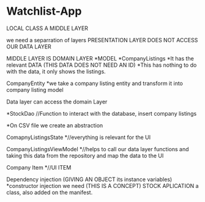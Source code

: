 # Watchlist-App
LOCAL CLASS A MIDDLE LAYER

we need a separration of layers
PRESENTATION LAYER DOES NOT ACCESS OUR DATA LAYER

MIDDLE LAYER IS DOMAIN LAYER
*MODEL
*CompanyListings
*It has the relevant DATA (THIS DATA DOES NOT NEED AN ID)
*This has nothing to do with the data, it only shows the listings.

CompanyEntity
*we take a company listing entity and transform it into company listing model

Data layer can access the domain Layer

*StockDao //Function to interact with the database, insert company listings

*On CSV file we create an abstraction






ComapnyListingsState
*//everything is relevant for the UI

CompanyListingsViewModel
*//helps to call our data layer functions and taking this data from the repository and map the data to the UI

Company Item
*//UI ITEM


Dependency injection (GIVING AN OBJECT its instance variables)
*constructor injection we need (THIS IS A CONCEPT)
STOCK APLICATION a class, also added on the manifest. 